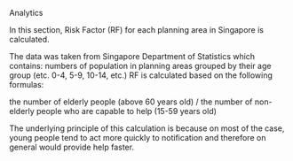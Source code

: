 Analytics

In this section, Risk Factor (RF) for each planning area in Singapore is calculated.

The data was taken from Singapore Department of Statistics which contains: numbers of population in planning areas grouped by their age group (etc. 0-4, 5-9, 10-14, etc.)
RF is calculated based on the following formulas:

the number of elderly people (above 60 years old) / the number of non-elderly people who are capable to help (15-59 years old)

The underlying principle of this calculation is because on most of the case, young people tend to act more quickly to notification and therefore on general would provide help faster.
